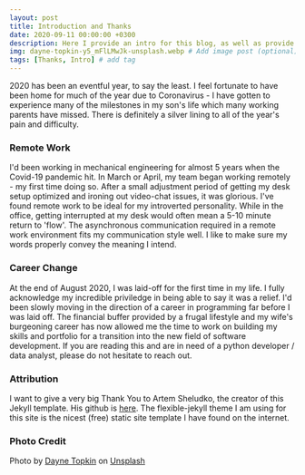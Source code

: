 ```yaml
---
layout: post
title: Introduction and Thanks
date: 2020-09-11 00:00:00 +0300
description: Here I provide an intro for this blog, as well as provide attribution. Thank you to Artem Sheludko, the creator of this template, for his excellent work. # Add description (optional)
img: dayne-topkin-y5_mFlLMwJk-unsplash.webp # Add image post (optional)
tags: [Thanks, Intro] # add tag
---
```


2020 has been an eventful year, to say the least. I feel fortunate to have been home for much of the year due to Coronavirus - I have gotten to experience many of the milestones in my son's life which many working parents have missed. There is definitely a silver lining to all of the year's pain and difficulty.

### Remote Work

I'd been working in mechanical engineering for almost 5 years when the Covid-19 pandemic hit. In March or April, my team began working remotely - my first time doing so. After a small adjustment period of getting my desk setup optimized and ironing out video-chat issues, it was glorious. I've found remote work to be ideal for my introverted personality. While in the office, getting interrupted at my desk would often mean a 5-10 minute return to 'flow'. The asynchronous communication required in a remote work environment fits my communication style well. I like to make sure my words properly convey the meaning I intend.

### Career Change

At the end of August 2020, I was laid-off for the first time in my life. I fully acknowledge my incredible priviledge in being able to say it was a relief. I'd been slowly moving in the direction of a career in programming far before I was laid off. The financial buffer provided by a frugal lifestyle and my wife's burgeoning career has now allowed me the time to work on building my skills and portfolio for a transition into the new field of software development. If you are reading this and are in need of a python developer / data analyst, please do not hesitate to reach out. 

### Attribution

I want to give a very big Thank You to Artem Sheludko, the creator of this Jekyll template. His github is [here](https://github.com/artemsheludko). The flexible-jekyll theme I am using for this site is the nicest (free) static site template I have found on the internet. 

### Photo Credit

Photo by [Dayne Topkin](https://unsplash.com/@dtopkin1?utm_source=unsplash&amp;utm_medium=referral&amp;utm_content=creditCopyText) on [Unsplash](https://unsplash.com/s/photos/begin?utm_source=unsplash&amp;utm_medium=referral&amp;utm_content=creditCopyText)
